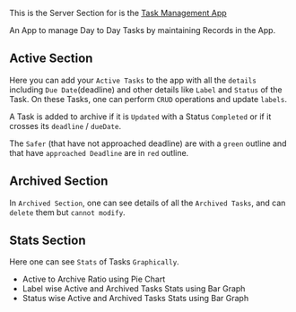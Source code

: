 This is the Server Section for is the [Task Management App](https://myhacktaskmanager.netlify.app)

An App to manage Day to Day Tasks by maintaining Records in the App.

## Active Section

Here you can add your `Active Tasks` to the app with all the `details` including `Due Date`(deadline) and other details like `Label` and `Status` of the Task. On these Tasks, one can perform `CRUD` operations and update `labels`.

A Task is added to archive if it is `Updated` with a Status `Completed` or if it crosses its `deadline` / `dueDate`.

The `Safer` (that have not approached deadline) are with a `green` outline and that have `approached Deadline` are in `red` outline.

## Archived Section

In `Archived Section`, one can see details of all the `Archived Tasks`, and can `delete` them but `cannot modify`.

## Stats Section

Here one can see `Stats` of Tasks `Graphically`.

- Active to Archive Ratio using Pie Chart
- Label wise Active and Archived Tasks Stats using Bar Graph
- Status wise Active and Archived Tasks Stats using Bar Graph
